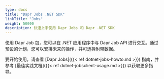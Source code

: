 ```yaml
---
type: docs
title: "Dapr Jobs .NET SDK"
linkTitle: "Jobs"
weight: 50000
description: 快速上手使用 Dapr Jobs 和 Dapr .NET SDK
---
```


使用 Dapr Job 包，您可以在 .NET 应用程序中与 Dapr Job API 进行交互。通过预设的计划，您可以安排未来的操作，并可选择附带数据。

要开始使用，请查看 [Dapr Jobs]({{< ref dotnet-jobs-howto.md >}}) 指南，并参考 [最佳实践文档]({{< ref dotnet-jobsclient-usage.md >}}) 以获取更多指导。